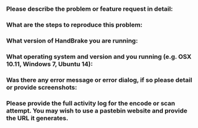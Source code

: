 ### Please describe the problem or feature request in detail:

### What are the steps to reproduce this problem: 

### What version of HandBrake you are running:

### What operating system and version and you running (e.g. OSX 10.11,  Windows 7, Ubuntu 14):

### Was there any error message or error dialog, if so please detail or provide screenshots: 

### Please provide the full activity log for the encode or scan attempt. You may wish to use a pastebin website and provide the URL it generates.
